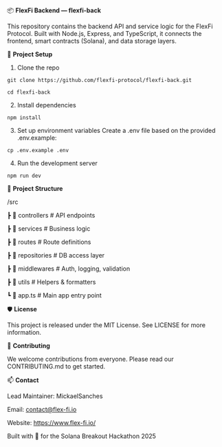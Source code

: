 📦 **FlexFi Backend — flexfi-back**

This repository contains the backend API and service logic for the FlexFi Protocol. Built with Node.js, Express, and TypeScript, it connects the frontend, smart contracts (Solana), and data storage layers.

🚀 **Project Setup**

1. Clone the repo

`git clone https://github.com/flexfi-protocol/flexfi-back.git`

`cd flexfi-back`

2. Install dependencies

`npm install`

3. Set up environment variables
Create a .env file based on the provided .env.example:

`cp .env.example .env`

4. Run the development server

`npm run dev`

📁 **Project Structure**

/src

 ┣ 📁 controllers       # API endpoints

 ┣ 📁 services          # Business logic

 ┣ 📁 routes            # Route definitions

 ┣ 📁 repositories      # DB access layer

 ┣ 📁 middlewares       # Auth, logging, validation

 ┣ 📁 utils             # Helpers & formatters

 ┗ 📜 app.ts            # Main app entry point

🛡 **License**

This project is released under the MIT License. See LICENSE for more information.

🙌 **Contributing**

We welcome contributions from everyone. Please read our CONTRIBUTING.md to get started.

📫 **Contact**

Lead Maintainer: MickaelSanches

Email: contact@flex-fi.io

Website: https://www.flex-fi.io/

Built with 💜 for the Solana Breakout Hackathon 2025

